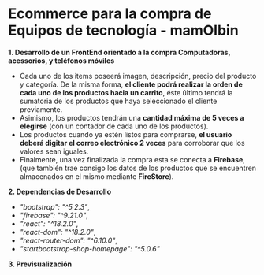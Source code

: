 # Ecommerce para la compra de Equipos de tecnología - mamOlbin

**1. Desarrollo de un FrontEnd orientado a la compra Computadoras, acessorios, y teléfonos móviles**
   - Cada uno de los items poseerá imagen, descripción, precio del producto y categoría. De la misma forma, **el cliente podrá realizar la orden de cada uno de los productos hacia un carrito**, éste último tendrá la sumatoria de los productos que haya seleccionado el cliente previamente.
   - Asimismo, los productos tendrán una **cantidad máxima de 5 veces a elegirse** (con un contador de cada uno de los productos).
   - Los productos cuando ya estén listos para comprarse, **el usuario deberá digitar el correo electrónico 2 veces** para corroborar que los valores sean iguales.
   - Finalmente, una vez finalizada la compra esta se conecta a **Firebase**, (que también trae consigo los datos de los productos que se encuentren almacenados en el mismo mediante **FireStore**).


**2. Dependencias de Desarrollo**
   - *"bootstrap": "^5.2.3"*,
   - *"firebase": "^9.21.0"*,
   - *"react": "^18.2.0"*,
   - *"react-dom": "^18.2.0"*,
   - *"react-router-dom": "^6.10.0"*,
   - *"startbootstrap-shop-homepage": "^5.0.6"*
   
**3. Previsualización**


    
